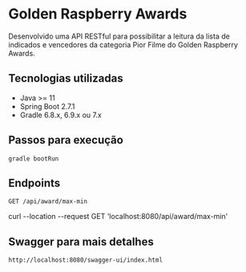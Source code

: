 # Golden Raspberry Awards

Desenvolvido uma API RESTful para possibilitar a leitura da lista de indicados e vencedores
da categoria Pior Filme do Golden Raspberry Awards.

## Tecnologias utilizadas

* Java >= 11
* Spring Boot 2.7.1
* Gradle 6.8.x, 6.9.x ou 7.x

## Passos para execução

`gradle bootRun` 

## Endpoints

`GET /api/award/max-min`

curl --location --request GET 'localhost:8080/api/award/max-min'
    
## Swagger para mais detalhes

`http://localhost:8080/swagger-ui/index.html`
